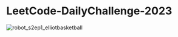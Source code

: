 # LeetCode-DailyChallenge-2023


![robot_s2ep1_elliotbasketball](https://github.com/GergesHany/LeetCode-DailyChallenge-2023/assets/105644935/56e52cec-2a46-415e-a683-97f95ebec47c)
